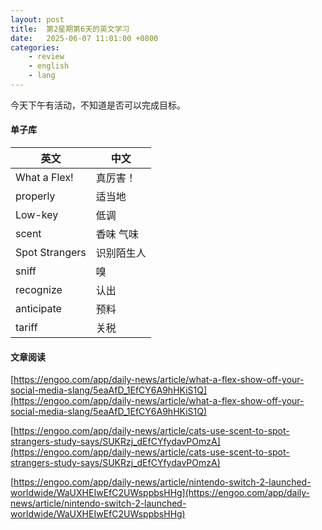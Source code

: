 ```yaml
---
layout: post
title:  第2星期第6天的英文学习
date:   2025-06-07 11:01:00 +0800
categories: 
    - review
    - english
    - lang
---
```


今天下午有活动，不知道是否可以完成目标。

#### 单子库

英文 | 中文
-- | --
What a Flex! | 真厉害！
properly | 适当地
Low-key | 低调
scent | 香味 气味
Spot Strangers | 识别陌生人
sniff | 嗅
recognize | 认出
anticipate | 预料
tariff | 关税

#### 文章阅读

[https://engoo.com/app/daily-news/article/what-a-flex-show-off-your-social-media-slang/5eaAfD_1EfCY6A9hHKiS1Q](https://engoo.com/app/daily-news/article/what-a-flex-show-off-your-social-media-slang/5eaAfD_1EfCY6A9hHKiS1Q)

[https://engoo.com/app/daily-news/article/cats-use-scent-to-spot-strangers-study-says/SUKRzj_dEfCYfydavPOmzA](https://engoo.com/app/daily-news/article/cats-use-scent-to-spot-strangers-study-says/SUKRzj_dEfCYfydavPOmzA)

[https://engoo.com/app/daily-news/article/nintendo-switch-2-launched-worldwide/WaUXHEIwEfC2UWsppbsHHg](https://engoo.com/app/daily-news/article/nintendo-switch-2-launched-worldwide/WaUXHEIwEfC2UWsppbsHHg)